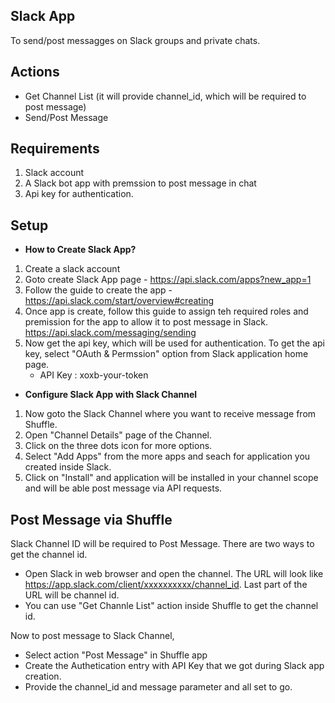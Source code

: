 ## Slack App
To send/post messagges on Slack groups and private chats.

## Actions
- Get Channel List (it will provide channel_id, which will be required to post message)
- Send/Post Message

## Requirements

1. Slack account
2. A Slack bot app with premssion to post message in chat
3. Api key for authentication.

## Setup

- __How to Create Slack App?__
1. Create a slack account
2. Goto create Slack App page - https://api.slack.com/apps?new_app=1
3. Follow the guide to create the app - https://api.slack.com/start/overview#creating
4. Once app is create, follow this guide to assign teh required roles and premission for the app to allow it to post message in Slack. https://api.slack.com/messaging/sending
5. Now get the api key, which will be used for authentication. To get the api key, select "OAuth & Permssion" option from Slack application home page.
   - API Key : xoxb-your-token

- __Configure Slack App with Slack Channel__
1. Now goto the Slack Channel where you want to receive message from Shuffle.
2. Open "Channel Details" page of the Channel.
3.  Click on the three dots icon for more options.
4. Select "Add Apps" from the more apps and seach for application you created inside Slack.
5. Click on "Install" and application will be installed in your channel scope and will be able post message via API requests.

## Post Message via Shuffle
Slack Channel ID will be required to Post Message. There are two ways to get the channel id.

- Open Slack in web browser and open the channel. The URL will look like https://app.slack.com/client/xxxxxxxxxx/channel_id. Last part of the URL will be channel id.
- You can use "Get Channle List" action inside Shuffle to get the channel id.

Now to post message to Slack Channel,

- Select action "Post Message" in Shuffle app
- Create the Authetication entry with API Key that we got during Slack app creation.
- Provide the channel_id and message parameter and all set to go.
